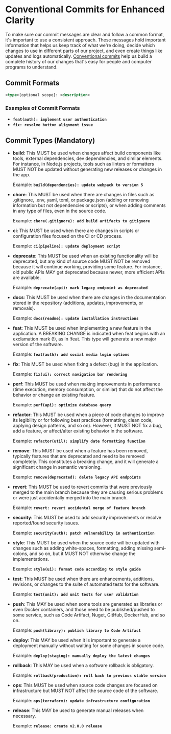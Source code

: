 # Conventional Commits for Enhanced Clarity

To make sure our commit messages are clear and follow a common format, it's important to use a consistent approach. These messages hold important information that helps us keep track of what we're doing, decide which changes to use in different parts of our project, and even create things like updates and logs automatically. [Conventional commits](https://www.conventionalcommits.org/en/v1.0.0/) help us build a complete history of our changes that's easy for people and computer programs to understand.

## Commit Formats

```xml
<type>[optional scope]: <description>
```

### Examples of Commit Formats

- **`feat(auth): implement user authentication`**
- **`fix: resolve button alignment issue`**

## Commit Types (Mandatory)

- **build**: This MUST be used when changes affect build components like tools, external dependencies, dev dependencies, and similar elements. For instance, in Node.js projects, tools such as linters or formatters MUST NOT be updated without generating new releases or changes in the app.
    
    Example: **`build(dependencies): update webpack to version 5`**
    
- **chore**: This MUST be used when there are changes in files such as .gitignore, .env, yaml, toml, or package.json (adding or removing information but not dependencies or scripts), or when adding comments in any type of files, even in the source code.
    
    Example: **`chore(.gitignore): add build artifacts to gitignore`**
    
- **ci**: This MUST be used when there are changes in scripts or configuration files focused on the CI or CD process.
    
    Example: **`ci(pipeline): update deployment script`**
    
- **deprecate**: This MUST be used when an existing functionality will be deprecated, but any kind of source code MUST NOT be removed because it will continue working, providing some feature. For instance, old public APIs MAY get deprecated because newer, more efficient APIs are available.
    
    Example: **`deprecate(api): mark legacy endpoint as deprecated`**
    
- **docs**: This MUST be used when there are changes in the documentation stored in the repository (additions, updates, improvements, or removals).
    
    Example: **`docs(readme): update installation instructions`**
    
- **feat**: This MUST be used when implementing a new feature in the application. A BREAKING CHANGE is indicated when feat begins with an exclamation mark (!), as in !feat. This type will generate a new major version of the software.
    
    Example: **`feat(auth): add social media login options`**
    
- **fix**: This MUST be used when fixing a defect (bug) in the application.
    
    Example: **`fix(ui): correct navigation bar rendering`**
    
- **perf**: This MUST be used when making improvements in performance (time execution, memory consumption, or similar) that do not affect the behavior or change an existing feature.
    
    Example: **`perf(api): optimize database query`**
    
- **refactor**: This MUST be used when a piece of code changes to improve its legibility or for following best practices (formatting, clean code, applying design patterns, and so on). However, it MUST NOT fix a bug, add a feature, or affect/alter existing behavior in the software.
    
    Example: **`refactor(util): simplify date formatting function`**
    
- **remove**: This MUST be used when a feature has been removed, typically features that are deprecated and need to be removed completely. This constitutes a breaking change, and it will generate a significant change in semantic versioning.
    
    Example: **`remove(deprecated): delete legacy API endpoints`**
    
- **revert**: This MUST be used to revert commits that were previously merged to the main branch because they are causing serious problems or were just accidentally merged into the main branch.
    
    Example: **`revert: revert accidental merge of feature branch`**
    
- **security**: This MUST be used to add security improvements or resolve reported/found security issues.
    
    Example: **`security(auth): patch vulnerability in authentication`**
    
- **style**: This MUST be used when the source code will be updated with changes such as adding white-spaces, formatting, adding missing semi-colons, and so on, but it MUST NOT otherwise change the implementations.
    
    Example: **`style(ui): format code according to style guide`**
    
- **test**: This MUST be used when there are enhancements, additions, revisions, or changes to the suite of automated tests for the software.
    
    Example: **`test(unit): add unit tests for user validation`**
    
- **push**: This MAY be used when some tools are generated as libraries or even Docker containers, and those need to be published/pushed to some service, such as Code Artifact, Nuget, GitHub, DockerHub, and so on.
    
    Example: **`push(library): publish library to Code Artifact`**
    
- **deploy**: This MAY be used when it is important to generate a deployment manually without waiting for some changes in source code.
    
    Example: **`deploy(staging): manually deploy the latest changes`**
    
- **rollback**: This MAY be used when a software rollback is obligatory.
    
    Example: **`rollback(production): roll back to previous stable version`**
    
- **ops**: This MUST be used when source code changes are focused on infrastructure but MUST NOT affect the source code of the software.
    
    Example: **`ops(terraform): update infrastructure configuration`**
    
- **release**: This MAY be used to generate manual releases when necessary.
    
    Example: **`release: create v2.0.0 release`**
    
